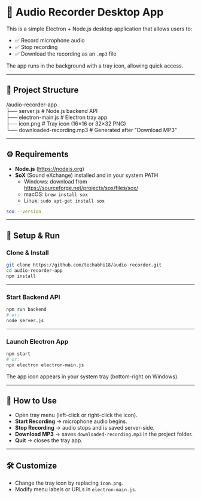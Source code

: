 # 🎤 Audio Recorder Desktop App

This is a simple Electron + Node.js desktop application that allows users to:

- ✅ Record microphone audio
- ✅ Stop recording
- ✅ Download the recording as an `.mp3` file

The app runs in the background with a tray icon, allowing quick access.

---

## 📁 Project Structure
/audio-recorder-app  
├── server.js               # Node.js backend API  
├── electron-main.js        # Electron tray app  
├── icon.png                # Tray icon (16×16 or 32×32 PNG)  
└── downloaded-recording.mp3 # Generated after "Download MP3"  

---

## ⚙️ Requirements

- **Node.js** (https://nodejs.org)  
- **SoX** (Sound eXchange) installed and in your system PATH  
  - Windows: download from https://sourceforge.net/projects/sox/files/sox/  
  - macOS: `brew install sox`  
  - Linux: `sudo apt-get install sox`

```bash
sox --version
```
---

## 🚀 Setup & Run

### Clone & Install

```bash
git clone https://github.com/techabhi18/audio-recorder.git
cd audio-recorder-app
npm install
```
---

### Start Backend API

```bash
npm run backend
# or:
node server.js
```
---

### Launch Electron App

```bash
npm start
# or:
npx electron electron-main.js
```
The app icon appears in your system tray (bottom-right on Windows).

---

## 🧪 How to Use

- Open tray menu (left-click or right-click the icon).
- **Start Recording** → microphone audio begins.
- **Stop Recording** → audio stops and is saved server-side.
- **Download MP3** → saves `downloaded-recording.mp3` in the project folder.
- **Quit** → closes the tray app.

---

## 🛠️ Customize

- Change the tray icon by replacing `icon.png`.
- Modify menu labels or URLs in `electron-main.js`.


